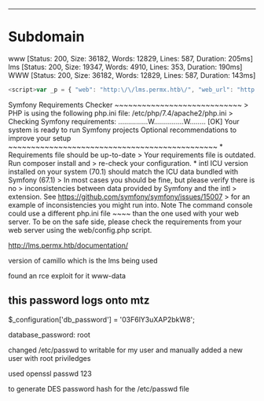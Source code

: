 ___


# Subdomain


www                     [Status: 200, Size: 36182, Words: 12829, Lines: 587, Duration: 205ms]
lms                     [Status: 200, Size: 19347, Words: 4910, Lines: 353, Duration: 190ms]
WWW                     [Status: 200, Size: 36182, Words: 12829, Lines: 587, Duration: 143ms]


```js
<script>var _p = { "web": "http:\/\/lms.permx.htb\/", "web_url": "http:\/\/lms.permx.htb\/web\/", "web_relative": "\/", "web_course": "http:\/\/lms.permx.htb\/courses\/", "web_main": "http:\/\/lms.permx.htb\/main\/", "web_css": "http:\/\/lms.permx.htb\/web\/css\/", "web_css_theme": "http:\/\/lms.permx.htb\/web\/css\/themes\/chamilo\/", "web_ajax": "http:\/\/lms.permx.htb\/main\/inc\/ajax\/", "web_img": "http:\/\/lms.permx.htb\/main\/img\/", "web_plugin": "http:\/\/lms.permx.htb\/plugin\/", "web_lib": "http:\/\/lms.permx.htb\/main\/inc\/lib\/", "web_upload": "http:\/\/lms.permx.htb\/app\/upload\/", "web_self": "\/index.php", "self_basename": "index.php", "web_query_vars": "", "web_self_query_vars": "\/index.php", "web_cid_query": "", "web_rel_code": "\/main\/" }</script>
```


Symfony Requirements Checker ~~~~~~~~~~~~~~~~~~~~~~~~~~~~ > PHP is using the following php.ini file: /etc/php/7.4/apache2/php.ini > Checking Symfony requirements: ...............W...............W........ [OK] Your system is ready to run Symfony projects Optional recommendations to improve your setup ~~~~~~~~~~~~~~~~~~~~~~~~~~~~~~~~~~~~~~~~~~~~~~ * Requirements file should be up-to-date > Your requirements file is outdated. Run composer install and > re-check your configuration. * intl ICU version installed on your system (70.1) should match the ICU data bundled with Symfony (67.1) > In most cases you should be fine, but please verify there is no > inconsistencies between data provided by Symfony and the intl > extension. See https://github.com/symfony/symfony/issues/15007 > for an example of inconsistencies you might run into. Note The command console could use a different php.ini file ~~~~ than the one used with your web server. To be on the safe side, please check the requirements from your web server using the web/config.php script.


http://lms.permx.htb/documentation/

version of camillo which is the lms being used

found an rce exploit for it www-data


## this password logs onto mtz

$_configuration['db_password'] = '03F6lY3uXAP2bkW8';

database_password: root



changed /etc/passwd to writable for my user and manually added a new user with root priviledges

used openssl passwd 123

to generate DES password hash for the /etc/passwd file


